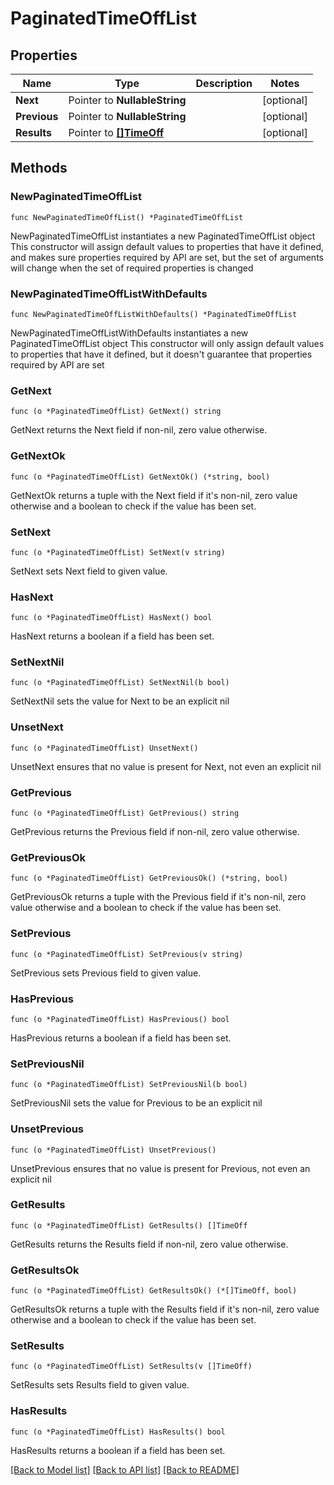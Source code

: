 # PaginatedTimeOffList

## Properties

Name | Type | Description | Notes
------------ | ------------- | ------------- | -------------
**Next** | Pointer to **NullableString** |  | [optional] 
**Previous** | Pointer to **NullableString** |  | [optional] 
**Results** | Pointer to [**[]TimeOff**](TimeOff.md) |  | [optional] 

## Methods

### NewPaginatedTimeOffList

`func NewPaginatedTimeOffList() *PaginatedTimeOffList`

NewPaginatedTimeOffList instantiates a new PaginatedTimeOffList object
This constructor will assign default values to properties that have it defined,
and makes sure properties required by API are set, but the set of arguments
will change when the set of required properties is changed

### NewPaginatedTimeOffListWithDefaults

`func NewPaginatedTimeOffListWithDefaults() *PaginatedTimeOffList`

NewPaginatedTimeOffListWithDefaults instantiates a new PaginatedTimeOffList object
This constructor will only assign default values to properties that have it defined,
but it doesn't guarantee that properties required by API are set

### GetNext

`func (o *PaginatedTimeOffList) GetNext() string`

GetNext returns the Next field if non-nil, zero value otherwise.

### GetNextOk

`func (o *PaginatedTimeOffList) GetNextOk() (*string, bool)`

GetNextOk returns a tuple with the Next field if it's non-nil, zero value otherwise
and a boolean to check if the value has been set.

### SetNext

`func (o *PaginatedTimeOffList) SetNext(v string)`

SetNext sets Next field to given value.

### HasNext

`func (o *PaginatedTimeOffList) HasNext() bool`

HasNext returns a boolean if a field has been set.

### SetNextNil

`func (o *PaginatedTimeOffList) SetNextNil(b bool)`

 SetNextNil sets the value for Next to be an explicit nil

### UnsetNext
`func (o *PaginatedTimeOffList) UnsetNext()`

UnsetNext ensures that no value is present for Next, not even an explicit nil
### GetPrevious

`func (o *PaginatedTimeOffList) GetPrevious() string`

GetPrevious returns the Previous field if non-nil, zero value otherwise.

### GetPreviousOk

`func (o *PaginatedTimeOffList) GetPreviousOk() (*string, bool)`

GetPreviousOk returns a tuple with the Previous field if it's non-nil, zero value otherwise
and a boolean to check if the value has been set.

### SetPrevious

`func (o *PaginatedTimeOffList) SetPrevious(v string)`

SetPrevious sets Previous field to given value.

### HasPrevious

`func (o *PaginatedTimeOffList) HasPrevious() bool`

HasPrevious returns a boolean if a field has been set.

### SetPreviousNil

`func (o *PaginatedTimeOffList) SetPreviousNil(b bool)`

 SetPreviousNil sets the value for Previous to be an explicit nil

### UnsetPrevious
`func (o *PaginatedTimeOffList) UnsetPrevious()`

UnsetPrevious ensures that no value is present for Previous, not even an explicit nil
### GetResults

`func (o *PaginatedTimeOffList) GetResults() []TimeOff`

GetResults returns the Results field if non-nil, zero value otherwise.

### GetResultsOk

`func (o *PaginatedTimeOffList) GetResultsOk() (*[]TimeOff, bool)`

GetResultsOk returns a tuple with the Results field if it's non-nil, zero value otherwise
and a boolean to check if the value has been set.

### SetResults

`func (o *PaginatedTimeOffList) SetResults(v []TimeOff)`

SetResults sets Results field to given value.

### HasResults

`func (o *PaginatedTimeOffList) HasResults() bool`

HasResults returns a boolean if a field has been set.


[[Back to Model list]](../README.md#documentation-for-models) [[Back to API list]](../README.md#documentation-for-api-endpoints) [[Back to README]](../README.md)


